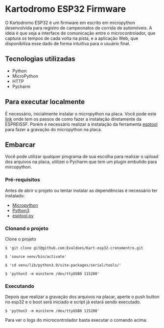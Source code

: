 # Kartodromo ESP32 Firmware

O Kartodromo ESP32 é um firmware em escrito em micropython desenvolvida para registro de campeonatos de corrida de automóveis. 
A ideia é que seja a interface de comunicação entre o microcontrolador, que captura os tempos de cada volta na pista, e a aplicação Web, que disponibiliza
esse dado de forma intuitiva para o usuário final.

## Tecnologias utilizadas
 * Python
 * MicroPython
 * HTTP
 * Pycharm

## Para executar localmente
 É necessário, inicialmente instalar o micropython na placa.
 Você pode este [link](https://micropython.org/download/esp32/) onde tem os passos de como fazer a instalação diretamente da ESPREISSF.
 Porém é necessário realizar a instalação da ferramenta [esptool](https://docs.espressif.com/projects/esptool/en/latest/esp32/) para fazer a gravação do micropython na placa.
 
## Embarcar
  Você pode utilizar qualquer programa de sua escolha para realizar o upload dos arquivos na placa, utilizei o Pycharm que tem um plugin embutido para mircopython.
 
### Pré-requisitos 
 Antes de abrir o projeto ou tentar instalar as dependências é necessário ter instalado:
  * [Micropython](https://micropython.org/download/esp32/)
  * [Python3](https://www.python.org/downloads/)
  * [esptool.py](https://docs.espressif.com/projects/esptool/en/latest/esp32/)

### Clonand o projeto
Clone o projeto 

  `$ 'git clone git@github.com:Evaldoes/Kart-esp32-cronomentro.git`
  
   `$ 'source venv/bin/activate'`
   
   `$ 'cd venv/lib/python3.9/site-packages/serial/tools/'`
   
   `$ 'python3 -m miniterm /dev/ttyUSB0 115200'`
   
### Executando
  Depois que realizar a gravação dos arquivos na placar, aperte o push button no esp32 e o boot será iniciado e script já estará sendo executado.
  
   `$ 'python3 -m miniterm /dev/ttyUSB0 115200'`
   
   Para ver o logs do microcontrolador basta executar o comando acima.
